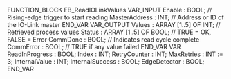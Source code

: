 FUNCTION_BLOCK FB_ReadIOLinkValues
VAR_INPUT
    Enable          : BOOL;         // Rising-edge trigger to start reading
    MasterAddress   : INT;          // Address or ID of the IO-Link master
END_VAR
VAR_OUTPUT
    Values          : ARRAY [1..5] OF INT;    // Retrieved process values
    Status          : ARRAY [1..5] OF BOOL;   // TRUE = OK, FALSE = Error
    CommDone        : BOOL;                   // Indicates read cycle complete
    CommError       : BOOL;                   // TRUE if any value failed
END_VAR
VAR
    ReadInProgress  : BOOL;
    Index           : INT;
    RetryCounter    : INT;
    MaxRetries      : INT := 3;
    InternalValue   : INT;
    InternalSuccess : BOOL;
    EdgeDetector    : BOOL;
END_VAR
